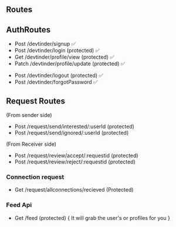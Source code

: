 ## Routes

## AuthRoutes
- Post /devtinder/signup ✅
- Post /devtinder/login (protected) ✅
- Get /devtinder/profile/view (protected) ✅
- Patch /devtinder/profile/update (protected) ✅
<!-- - Patch /devtinder/profile/password (protected) -->
- Post /devtinder/logout (protected) ✅
- Post /devtinder/forgotPassword ✅

## Request Routes

(From sender side)

- Post /request/send/interested/:userId (protected)
- Post /request/send/ignored/:userId (protected)

(From Receiver side)

- Post /request/review/accept/:requestid (protected)
- Post /request/review/reject/:requestid (protected)

### Connection request

- Get /request/allconnections/recieved (Protected)

### Feed Api

- Get /feed (protected) { It will grab the user's or profiles for you }
